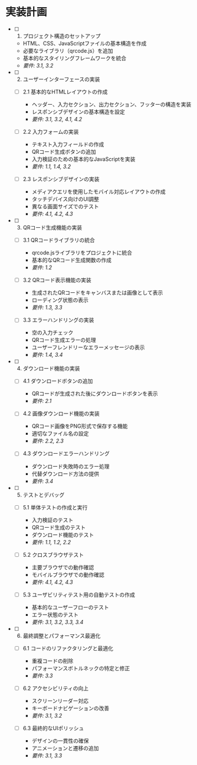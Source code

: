 # 実装計画

- [ ] 1. プロジェクト構造のセットアップ
  - HTML、CSS、JavaScriptファイルの基本構造を作成
  - 必要なライブラリ（qrcode.js）を追加
  - 基本的なスタイリングフレームワークを統合
  - _要件: 3.1, 3.2_

- [ ] 2. ユーザーインターフェースの実装
  - [ ] 2.1 基本的なHTMLレイアウトの作成
    - ヘッダー、入力セクション、出力セクション、フッターの構造を実装
    - レスポンシブデザインの基本構造を設定
    - _要件: 3.1, 3.2, 4.1, 4.2_

  - [ ] 2.2 入力フォームの実装
    - テキスト入力フィールドの作成
    - QRコード生成ボタンの追加
    - 入力検証のための基本的なJavaScriptを実装
    - _要件: 1.1, 1.4, 3.2_

  - [ ] 2.3 レスポンシブデザインの実装
    - メディアクエリを使用したモバイル対応レイアウトの作成
    - タッチデバイス向けのUI調整
    - 異なる画面サイズでのテスト
    - _要件: 4.1, 4.2, 4.3_

- [ ] 3. QRコード生成機能の実装
  - [ ] 3.1 QRコードライブラリの統合
    - qrcode.jsライブラリをプロジェクトに統合
    - 基本的なQRコード生成関数の作成
    - _要件: 1.2_

  - [ ] 3.2 QRコード表示機能の実装
    - 生成されたQRコードをキャンバスまたは画像として表示
    - ローディング状態の表示
    - _要件: 1.3, 3.3_

  - [ ] 3.3 エラーハンドリングの実装
    - 空の入力チェック
    - QRコード生成エラーの処理
    - ユーザーフレンドリーなエラーメッセージの表示
    - _要件: 1.4, 3.4_

- [ ] 4. ダウンロード機能の実装
  - [ ] 4.1 ダウンロードボタンの追加
    - QRコードが生成された後にダウンロードボタンを表示
    - _要件: 2.1_

  - [ ] 4.2 画像ダウンロード機能の実装
    - QRコード画像をPNG形式で保存する機能
    - 適切なファイル名の設定
    - _要件: 2.2, 2.3_

  - [ ] 4.3 ダウンロードエラーハンドリング
    - ダウンロード失敗時のエラー処理
    - 代替ダウンロード方法の提供
    - _要件: 3.4_

- [ ] 5. テストとデバッグ
  - [ ] 5.1 単体テストの作成と実行
    - 入力検証のテスト
    - QRコード生成のテスト
    - ダウンロード機能のテスト
    - _要件: 1.1, 1.2, 2.2_

  - [ ] 5.2 クロスブラウザテスト
    - 主要ブラウザでの動作確認
    - モバイルブラウザでの動作確認
    - _要件: 4.1, 4.2, 4.3_

  - [ ] 5.3 ユーザビリティテスト用の自動テストの作成
    - 基本的なユーザーフローのテスト
    - エラー状態のテスト
    - _要件: 3.1, 3.2, 3.3, 3.4_

- [ ] 6. 最終調整とパフォーマンス最適化
  - [ ] 6.1 コードのリファクタリングと最適化
    - 重複コードの削除
    - パフォーマンスボトルネックの特定と修正
    - _要件: 3.3_

  - [ ] 6.2 アクセシビリティの向上
    - スクリーンリーダー対応
    - キーボードナビゲーションの改善
    - _要件: 3.1, 3.2_

  - [ ] 6.3 最終的なUIポリッシュ
    - デザインの一貫性の確保
    - アニメーションと遷移の追加
    - _要件: 3.1, 3.3_